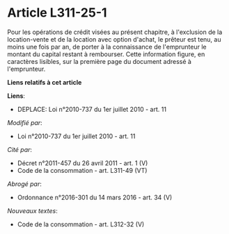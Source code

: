 # Article L311-25-1

Pour les opérations de crédit visées au présent chapitre, à l'exclusion de la location-vente et de la location avec option
d'achat, le prêteur est tenu, au moins une fois par an, de porter à la connaissance de l'emprunteur le montant du capital
restant à rembourser. Cette information figure, en caractères lisibles, sur la première page du document adressé à
l'emprunteur.

**Liens relatifs à cet article**

**Liens**:

  - DEPLACE: Loi n°2010-737 du 1er juillet 2010 - art. 11

_Modifié par_:

  - Loi n°2010-737 du 1er juillet 2010 - art. 11

_Cité par_:

  - Décret n°2011-457 du 26 avril 2011 - art. 1 (V)
  - Code de la consommation - art. L311-49 (VT)

_Abrogé par_:

  - Ordonnance n°2016-301 du 14 mars 2016 - art. 34 (V)

_Nouveaux textes_:

  - Code de la consommation - art. L312-32 (V)

